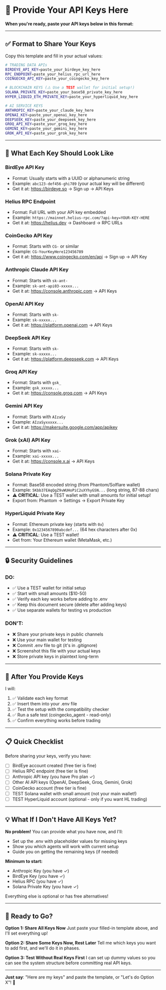 # 🔑 Provide Your API Keys Here

**When you're ready, paste your API keys below in this format:**

---

## ✅ Format to Share Your Keys

Copy this template and fill in your actual values:

```bash
# TRADING DATA APIs
BIRDEYE_API_KEY=paste_your_birdeye_key_here
RPC_ENDPOINT=paste_your_helius_rpc_url_here
COINGECKO_API_KEY=paste_your_coingecko_key_here

# BLOCKCHAIN KEYS (⚠️ Use a TEST wallet for initial setup!)
SOLANA_PRIVATE_KEY=paste_your_base58_private_key_here
HYPER_LIQUID_ETH_PRIVATE_KEY=paste_your_hyperliquid_key_here

# AI SERVICE KEYS
ANTHROPIC_KEY=paste_your_claude_key_here
OPENAI_KEY=paste_your_openai_key_here
DEEPSEEK_KEY=paste_your_deepseek_key_here
GROQ_API_KEY=paste_your_groq_key_here
GEMINI_KEY=paste_your_gemini_key_here
GROK_API_KEY=paste_your_grok_key_here
```

---

## 📝 What Each Key Should Look Like

### BirdEye API Key
- Format: Usually starts with a UUID or alphanumeric string
- Example: `abc123-def456-ghi789` (your actual key will be different)
- Get it at: https://birdeye.so → Sign up → API Keys

### Helius RPC Endpoint
- Format: Full URL with your API key embedded
- Example: `https://mainnet.helius-rpc.com/?api-key=YOUR-KEY-HERE`
- Get it at: https://helius.dev → Dashboard → RPC URLs

### CoinGecko API Key
- Format: Starts with `CG-` or similar
- Example: `CG-YourKeyHere123456789`
- Get it at: https://www.coingecko.com/en/api → Sign up → API Key

### Anthropic Claude API Key
- Format: Starts with `sk-ant-`
- Example: `sk-ant-api03-xxxxx...`
- Get it at: https://console.anthropic.com → API Keys

### OpenAI API Key
- Format: Starts with `sk-`
- Example: `sk-xxxxx...`
- Get it at: https://platform.openai.com → API Keys

### DeepSeek API Key
- Format: Starts with `sk-`
- Example: `sk-xxxxx...`
- Get it at: https://platform.deepseek.com → API Keys

### Groq API Key
- Format: Starts with `gsk_`
- Example: `gsk_xxxxx...`
- Get it at: https://console.groq.com → API Keys

### Gemini API Key
- Format: Starts with `AIzaSy`
- Example: `AIzaSyxxxxx...`
- Get it at: https://makersuite.google.com/app/apikey

### Grok (xAI) API Key
- Format: Starts with `xai-`
- Example: `xai-xxxxx...`
- Get it at: https://console.x.ai → API Keys

### Solana Private Key
- Format: Base58 encoded string (from Phantom/Solflare wallet)
- Example: `5Kbb37EAqQgZ9vWUHoPiC2uXYhyGSN...` (long string, 87-88 chars)
- ⚠️ **CRITICAL**: Use a TEST wallet with small amounts for initial setup!
- Export from: Phantom → Settings → Export Private Key

### HyperLiquid Private Key
- Format: Ethereum private key (starts with `0x`)
- Example: `0x1234567890abcdef...` (64 hex characters after 0x)
- ⚠️ **CRITICAL**: Use a TEST wallet!
- Get from: Your Ethereum wallet (MetaMask, etc.)

---

## 🔒 Security Guidelines

### DO:
- ✅ Use a TEST wallet for initial setup
- ✅ Start with small amounts ($10-50)
- ✅ Verify each key works before adding to .env
- ✅ Keep this document secure (delete after adding keys)
- ✅ Use separate wallets for testing vs production

### DON'T:
- ❌ Share your private keys in public channels
- ❌ Use your main wallet for testing
- ❌ Commit .env file to git (it's in .gitignore)
- ❌ Screenshot this file with your actual keys
- ❌ Store private keys in plaintext long-term

---

## 🚀 After You Provide Keys

I will:
1. ✅ Validate each key format
2. ✅ Insert them into your .env file
3. ✅ Test the setup with the compatibility checker
4. ✅ Run a safe test (coingecko_agent - read-only)
5. ✅ Confirm everything works before trading

---

## 📋 Quick Checklist

Before sharing your keys, verify you have:

- [ ] BirdEye account created (free tier is fine)
- [ ] Helius RPC endpoint (free tier is fine)
- [ ] Anthropic API key (you have Pro plan ✓)
- [ ] Other AI API keys (OpenAI, DeepSeek, Groq, Gemini, Grok)
- [ ] CoinGecko account (free tier is fine)
- [ ] TEST Solana wallet with small amount (not your main wallet!)
- [ ] TEST HyperLiquid account (optional - only if you want HL trading)

---

## 💡 What If I Don't Have All Keys Yet?

**No problem!** You can provide what you have now, and I'll:
- Set up the .env with placeholder values for missing keys
- Show you which agents will work with current setup
- Guide you on getting the remaining keys (if needed)

**Minimum to start:**
- Anthropic Key (you have ✓)
- BirdEye Key (you have ✓)
- Helius RPC (you have ✓)
- Solana Private Key (you have ✓)

Everything else is optional or has free alternatives!

---

## 🎯 Ready to Go?

**Option 1: Share All Keys Now**
Just paste your filled-in template above, and I'll set everything up!

**Option 2: Share Some Keys Now, Rest Later**
Tell me which keys you want to add first, and we'll do it in phases.

**Option 3: Test Without Real Keys First**
I can set up dummy values so you can see the system structure before committing real API keys.

---

**Just say**: "Here are my keys" and paste the template, or "Let's do Option X"! 🚀
